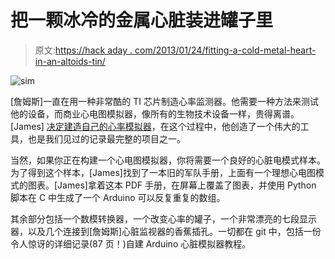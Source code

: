 # 把一颗冰冷的金属心脏装进罐子里

> 原文:[https://hack aday . com/2013/01/24/fitting-a-cold-metal-heart-in-an-altoids-tin/](https://hackaday.com/2013/01/24/fitting-a-cold-metal-heart-in-an-altoids-tin/)

![sim](../Images/5512aee6bddf87a2db9e4221cbe58de8.png)

[詹姆斯]一直在用一种非常酷的 TI 芯片制造心率监测器。他需要一种方法来测试他的设备，而商业心电图模拟器，像所有的生物技术设备一样，贵得离谱。[James] [决定建造自己的心率模拟器](https://github.com/lynchzilla/ecg_simulator)，在这个过程中，他创造了一个伟大的工具，也是我们见过的记录最完整的项目之一。

当然，如果你正在构建一个心电图模拟器，你将需要一个良好的心脏电模式样本。为了得到这个样本，[James]找到了一本旧的军队手册，上面有一个理想心电图模式的图表。[James]拿着这本 PDF 手册，在屏幕上覆盖了图表，并使用 Python 脚本在 C 中生成了一个 Arduino 可以反复重复的数组。

其余部分包括一个数模转换器，一个改变心率的罐子，一个非常漂亮的七段显示器，以及几个连接到[詹姆斯]心脏监视器的香蕉插孔。一切都在 git 中，包括一份令人惊讶的详细记录(87 页！)自建 Arduino 心脏模拟器教程。